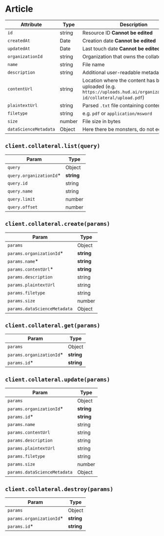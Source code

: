 # Article

| Attribute | Type | Description |
| --------- | ---- | ----------- |
| `id`                  | string | Resource ID **Cannot be edited** |
| `createdAt`           | Date   | Creation date **Cannot be edited** |
| `updatedAt`           | Date   | Last touch date **Cannot be edited** |
| `organizationId`      | string | Organization that owns the collateral |
| `name`                | string | File name |
| `description`         | string | Additional user-readable metadata |
| `contentUrl`          | string | Location where the content has been uploaded (e.g. `https://uploads.hud.ai/organizations/org-id/collateral/upload.pdf`) |
| `plaintextUrl`        | string | Parsed `.txt` file containing content |
| `filetype`            | string | e.g. `pdf` or `application/msword` |
| `size`                | number | File size in bytes |
| `dataScienceMetadata` | Object | Here there be monsters, do not edit |

## `client.collateral.list(query)`

| Param | Type |
|-------|------|
| `query`                    | Object |
| `query.organizationId`*    | **string** |
| `query.id`                 | string |
| `query.name`               | string |
| `query.limit`              | number |
| `query.offset`             | number |

## `client.collateral.create(params)`

| Param | Type |
|-------|------|
| `params`                     | Object |
| `params.organizationId`*     | **string** |
| `params.name`*               | **string** |
| `params.contentUrl`*         | **string** |
| `params.description`         | string |
| `params.plaintextUrl`        | string |
| `params.filetype`            | string |
| `params.size`                | number |
| `params.dataScienceMetadata` | Object |

## `client.collateral.get(params)`

| Param | Type |
|-------|------|
| `params`                 | Object |
| `params.organizationId`* | **string** |
| `params.id`*             | **string** |

## `client.collateral.update(params)`

| Param | Type |
|-------|------|
| `params`                     | Object |
| `params.organizationId`*     | **string** |
| `params.id`*                 | **string** |
| `params.name`                | string |
| `params.contentUrl`          | string |
| `params.description`         | string |
| `params.plaintextUrl`        | string |
| `params.filetype`            | string |
| `params.size`                | number |
| `params.dataScienceMetadata` | Object |

## `client.collateral.destroy(params)`

| Param | Type |
|-------|------|
| `params`                 | Object |
| `params.organizationId`* | **string** |
| `params.id`*             | **string** |
